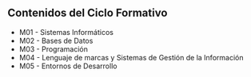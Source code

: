 ## Contenidos del Ciclo Formativo
  * M01 - Sistemas Informáticos
  * M02 - Bases de Datos
  * M03 - Programación
  * M04 - Lenguaje de marcas y Sistemas de Gestión de la Información
  * M05 - Entornos de Desarrollo
